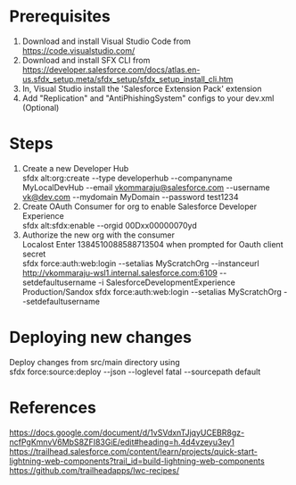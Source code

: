 # Prerequisites
1. Download and install Visual Studio Code from https://code.visualstudio.com/  
2. Download and install SFX CLI from https://developer.salesforce.com/docs/atlas.en-us.sfdx_setup.meta/sfdx_setup/sfdx_setup_install_cli.htm  
3. In, Visual Studio install the 'Salesforce Extension Pack' extension  
4. Add "Replication" and "AntiPhishingSystem" configs to your dev.xml  (Optional)
  
  
# Steps
1. Create a new Developer Hub  
sfdx alt:org:create --type developerhub --companyname MyLocalDevHub --email vkommaraju@salesforce.com --username vk@dev.com --mydomain MyDomain --password test1234  
2. Create OAuth Consumer for org to enable Salesforce Developer Experience  
sfdx alt:sfdx:enable --orgid 00Dxx00000070yd  
3. Authorize the new org with the consumer  
Localost  Enter 1384510088588713504 when prompted for Oauth client secret  
sfdx force:auth:web:login --setalias MyScratchOrg --instanceurl http://vkommaraju-wsl1.internal.salesforce.com:6109 --setdefaultusername -i SalesforceDevelopmentExperience  
Production/Sandox  sfdx force:auth:web:login --setalias MyScratchOrg --setdefaultusername  

# Deploying new changes
Deploy changes from src/main directory using    
sfdx force:source:deploy --json --loglevel fatal --sourcepath default

# References
https://docs.google.com/document/d/1vSVdxnTJjqyUCEBR8gz-ncfPgKmnvV6MbS8ZFI83GiE/edit#heading=h.4d4vzeyu3ey1
https://trailhead.salesforce.com/content/learn/projects/quick-start-lightning-web-components?trail_id=build-lightning-web-components
https://github.com/trailheadapps/lwc-recipes/
